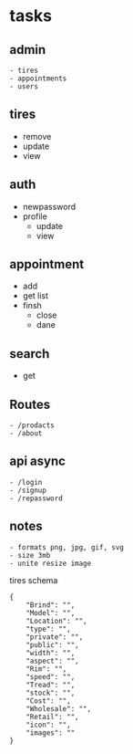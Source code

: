 # tasks 

## admin  

 
    - tires
    - appointments
    - users

## tires

<!-- * add -->
* remove
* update
* view

## auth 

 
* newpassword
* profile
    - update
    - view

## appointment

* add
* get list
* finsh
    - close
    - dane

## search

* get

## Routes

    - /prodacts
    - /about

## api async 

    - /login
    - /signup
    - /repassword  

## **notes**

<!-- * images -->
    - formats png, jpg, gif, svg
    - size 3mb
    - unite resize image 

tires schema

    {
        "Brind": "",
        "Model": "",
        "Location": "",
        "type": "",
        "private": "",
        "public": "",
        "width": "",
        "aspect": "",
        "Rim": "",
        "speed": "",
        "Tread": "",
        "stock": "",
        "Cost": "",
        "Wholesale": "",
        "Retail": "",
        "icon": "",
        "images": ""
    }
